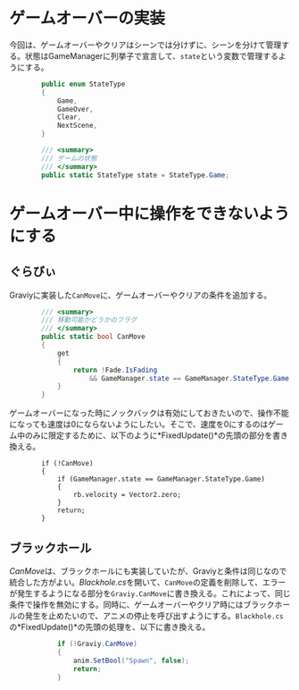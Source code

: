 # ゲームオーバーの実装
今回は、ゲームオーバーやクリアはシーンでは分けずに、シーンを分けて管理する。状態はGameManagerに列挙子で宣言して、`state`という変数で管理するようにする。

```cs
        public enum StateType
        {
            Game,
            GameOver,
            Clear,
            NextScene,
        }

        /// <summary>
        /// ゲームの状態
        /// </summary>
        public static StateType state = StateType.Game;
```


# ゲームオーバー中に操作をできないようにする

## ぐらびぃ
Graviyに実装した`CanMove`に、ゲームオーバーやクリアの条件を追加する。

```cs
        /// <summary>
        /// 移動可能かどうかのフラグ
        /// </summary>
        public static bool CanMove
        {
            get
            {
                return !Fade.IsFading
                    && GameManager.state == GameManager.StateType.Game;
            }
        }
```

ゲームオーバーになった時にノックバックは有効にしておきたいので、操作不能になっても速度は0にならないようにしたい。そこで、速度を0にするのはゲーム中のみに限定するために、以下のように*FixedUpdate()*の先頭の部分を書き換える。

            if (!CanMove)
            {
                if (GameManager.state == GameManager.StateType.Game)
                {
                    rb.velocity = Vector2.zero;
                }
                return;
            }

## ブラックホール
*CanMove*は、ブラックホールにも実装していたが、Graviyと条件は同じなので統合した方がよい。*Blackhole.cs*を開いて、`CanMove`の定義を削除して、エラーが発生するようになる部分を`Graviy.CanMove`に書き換える。これによって、同じ条件で操作を無効にする。同時に、ゲームオーバーやクリア時にはブラックホールの発生を止めたいので、アニメの停止を呼び出すようにする。`Blackhole.cs`の*FixedUpdate()*の先頭の処理を、以下に書き換える。

```cs
            if (!Graviy.CanMove)
            {
                anim.SetBool("Spawn", false);
                return;
            }

```
